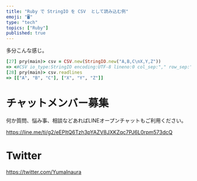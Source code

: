 ```yaml
---
title: "Ruby で StringIO を CSV  として読み込む例"
emoji: "🖥"
type: "tech"
topics: ["Ruby"]
published: true
---
```


多分こんな感じ。

```ruby
[27] pry(main)> csv = CSV.new(StringIO.new("A,B,C\nX,Y,Z"))
=> <#CSV io_type:StringIO encoding:UTF-8 lineno:0 col_sep:"," row_sep:"\n" quote_char:"\"">
[28] pry(main)> csv.readlines
=> [["A", "B", "C"], ["X", "Y", "Z"]]

```








<!-- Update From Qiita API -->

# チャットメンバー募集


何か質問、悩み事、相談などあればLINEオープンチャットもご利用ください。

https://line.me/ti/g2/eEPltQ6Tzh3pYAZV8JXKZqc7PJ6L0rpm573dcQ





# Twitter


https://twitter.com/YumaInaura


<!-- Update From Qiita API -->


